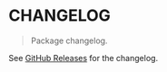 # CHANGELOG

> Package changelog.

See [GitHub Releases](https://github.com/stdlib-js/stats-base-dists-exponential-pdf/releases) for the changelog.